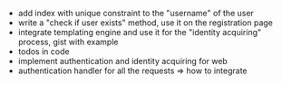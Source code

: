 * add index with unique constraint to the "username" of the user
* write a "check if user exists" method, use it on the registration page
* integrate templating engine and use it for the "identity acquiring" process, gist with example
* todos in code
* implement authentication and identity acquiring for web
* authentication handler for all the requests => how to integrate
